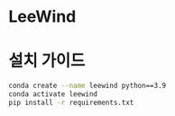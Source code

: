 # LeeWind

# 설치 가이드

```bash
conda create --name leewind python==3.9
conda activate leewind
pip install -r requirements.txt
```